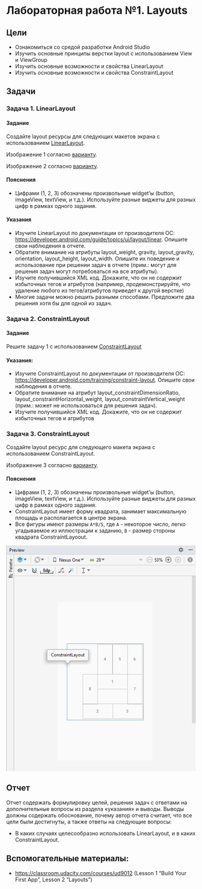 # Лабораторная работа №1. Layouts
## Цели
* Ознакомиться со средой разработки Android Studio
* Изучить основные принципы верстки layout с использованием View и ViewGroup
* Изучить основные возможности и свойства LinearLayout
* Изучить основные возможности и свойства ConstraintLayout

## Задачи
### Задача 1.  LinearLayout
#### Задание
Создайте layout ресурсы для следующих макетов экрана с использованием [LinearLayout](https://developer.android.com/guide/topics/ui/layout/linear).

Изображение 1 согласно [варианту](linear).

Изображение 2 согласно [варианту](linear).

#### Пояснения
* Цифрами (1, 2, 3) обозначены произвольные widget’ы (button, imageView, textView, и т.д.). Используйте разные виджеты для разных цифр в рамках одного задания.

#### Указания
* Изучите LinearLayout по документации от производителя ОС: https://developer.android.com/guide/topics/ui/layout/linear. Опишите свои наблюдения в отчете.
* Обратите внимание на атрибуты layout_weight, gravity, layout_gravity, orientation, layout_height, layout_width. Опишите их поведение и использование при решении задач в отчете (прим.: могут для решения задач могут потребоваться на все атрибуты).
* Изучите получившийся XML код. Докажите, что он не содержит избыточных тегов и атрибутов (например, продемонстрируйте, что удаление любого из тегов/атрибутов приведет к другой верстке)
* Многие задачи можно решить разными способами. Предложите два решения хотя бы для одной из задач.

### Задача 2. ConstraintLayout
#### Задание
Решите задачу 1 с использованием [ConstraintLayout](https://developer.android.com/training/constraint-layout)

#### Указания:
* Изучите ConstraintLayout по документации от производителя ОС: https://developer.android.com/training/constraint-layout. Опишите свои наблюдения в отчете.
* Обратите внимание на атрибут layout_constraintDimensionRatio, layout_constraintHorizontal_weight, layout_constraintVertical_weight (прим.: может не использоваться для решения задач).
* Изучите получившийся XML код. Докажите, что он не содержит избыточных тегов и атрибутов 


### Задача 3. ConstraintLayout
Создайте layout ресурс для следующего макета экрана с использованием ConstraintLayout.

Изображение 3 согласно [варианту](constraint).

#### Пояснения
* Цифрами (1, 2, 3) обозначены произвольные widget’ы (button, imageView, textView, и т.д.). Используйте разные виджеты для разных цифр в рамках одного задания.
* ConstraintLayout имеет форму квадрата, занимает максимальную площадь и располагается в центре экрана.
* Все фигуры имеют размеры `A*B/5`, где `A` - некоторое число, легко угадываемое из иллюстрации к заданию, `B` - размер стороны квадрата ConstraintLayoout.

![расположение ConstraintLayout](comment01.png "расположение ConstraintLayout")
## Отчет
Отчет содержать формулировку целей, решения задач с ответами на дополнительные вопросы из раздела «указания» и выводы. Выводы должны содержать обоснование, почему автор отчета считает, что все цели были достигнуты, а также ответы на следующие вопросы:
* В каких случаях целесообразно использовать LinearLayout, и в каких ConstraintLayout.

## Вспомогательные материалы:
* https://classroom.udacity.com/courses/ud9012 (Lesson 1 “Build Your First App”, Lesson 2 “Layouts”)

